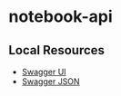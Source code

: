 # notebook-api

## Local Resources 

- [Swagger UI](http://localhost:9091/documentation/swagger-ui.html#/)
- [Swagger JSON](http://localhost:9091/v2/api-docs)

